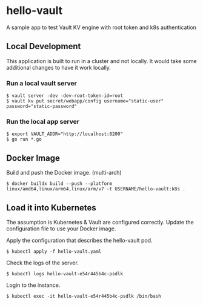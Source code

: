 # hello-vault

A sample app to test Vault KV engine with root token and k8s authentication

## Local Development

This application is built to run in a cluster and not locally. It would take
some additional changes to have it work locally.

### Run a local vault server
```shell
$ vault server -dev -dev-root-token-id=root
$ vault kv put secret/webapp/config username="static-user" password="static-password"
```

### Run the local app server
```shell
$ export VAULT_ADDR="http://localhost:8200"
$ go run *.go
```

## Docker Image

Build and push the Docker image. (multi-arch)

```shell
$ docker buildx build --push --platform linux/amd64,linux/arm64,linux/arm/v7 -t USERNAME/hello-vault:k8s .
```

## Load it into Kubernetes

The assumption is Kubernetes & Vault are configured correctly. Update the configuration file to use your Docker image.

Apply the configuration that describes the hello-vault pod.

```shell
$ kubectl apply -f hello-vault.yaml
```

Check the logs of the server.

```shell
$ kubectl logs hello-vault-e54r445b4c-psdlk
```

Login to the instance.

```shell
$ kubectl exec -it hello-vault-e54r445b4c-psdlk /bin/bash
```